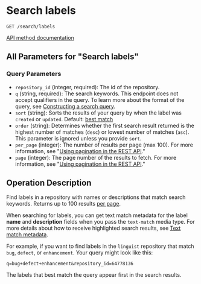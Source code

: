 # Search labels

`GET /search/labels`

[API method documentation](https://docs.github.com/rest/search/search#search-labels)

## All Parameters for "Search labels"

### Query Parameters

- `repository_id` (integer, required): The id of the repository.
- `q` (string, required): The search keywords. This endpoint does not accept qualifiers in the query. To learn more about the format of the query, see [Constructing a search query](https://docs.github.com/rest/search/search#constructing-a-search-query).
- `sort` (string): Sorts the results of your query by when the label was `created` or `updated`. Default: [best match](https://docs.github.com/rest/search/search#ranking-search-results)
- `order` (string): Determines whether the first search result returned is the highest number of matches (`desc`) or lowest number of matches (`asc`). This parameter is ignored unless you provide `sort`.
- `per_page` (integer): The number of results per page (max 100). For more information, see "[Using pagination in the REST API](https://docs.github.com/rest/using-the-rest-api/using-pagination-in-the-rest-api)."
- `page` (integer): The page number of the results to fetch. For more information, see "[Using pagination in the REST API](https://docs.github.com/rest/using-the-rest-api/using-pagination-in-the-rest-api)."

## Operation Description

Find labels in a repository with names or descriptions that match search keywords. Returns up to 100 results [per page](https://docs.github.com/rest/guides/using-pagination-in-the-rest-api).

When searching for labels, you can get text match metadata for the label **name** and **description** fields when you pass the `text-match` media type. For more details about how to receive highlighted search results, see [Text match metadata](https://docs.github.com/rest/search/search#text-match-metadata).

For example, if you want to find labels in the `linguist` repository that match `bug`, `defect`, or `enhancement`. Your query might look like this:

`q=bug+defect+enhancement&repository_id=64778136`

The labels that best match the query appear first in the search results.
